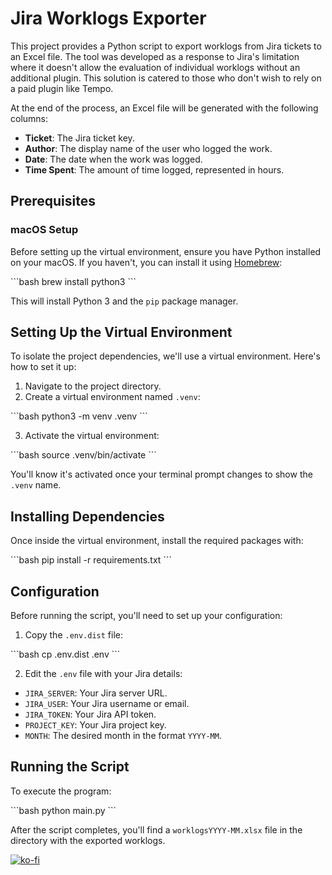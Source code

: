 # Jira Worklogs Exporter

This project provides a Python script to export worklogs from Jira tickets to an Excel file. The tool was developed as a response to Jira's limitation where it doesn't allow the evaluation of individual worklogs without an additional plugin. This solution is catered to those who don't wish to rely on a paid plugin like Tempo.

At the end of the process, an Excel file will be generated with the following columns:

- **Ticket**: The Jira ticket key.
- **Author**: The display name of the user who logged the work.
- **Date**: The date when the work was logged.
- **Time Spent**: The amount of time logged, represented in hours.

## Prerequisites

### macOS Setup

Before setting up the virtual environment, ensure you have Python installed on your macOS. If you haven't, you can install it using [Homebrew](https://brew.sh/):

\```bash
brew install python3
\```

This will install Python 3 and the `pip` package manager.

## Setting Up the Virtual Environment

To isolate the project dependencies, we'll use a virtual environment. Here's how to set it up:

1. Navigate to the project directory.
2. Create a virtual environment named `.venv`:

\```bash
python3 -m venv .venv
\```

3. Activate the virtual environment:

\```bash
source .venv/bin/activate
\```

You'll know it's activated once your terminal prompt changes to show the `.venv` name.

## Installing Dependencies

Once inside the virtual environment, install the required packages with:

\```bash
pip install -r requirements.txt
\```

## Configuration

Before running the script, you'll need to set up your configuration:

1. Copy the `.env.dist` file:

\```bash
cp .env.dist .env
\```

2. Edit the `.env` file with your Jira details:

- `JIRA_SERVER`: Your Jira server URL.
- `JIRA_USER`: Your Jira username or email.
- `JIRA_TOKEN`: Your Jira API token.
- `PROJECT_KEY`: Your Jira project key.
- `MONTH`: The desired month in the format `YYYY-MM`.

## Running the Script

To execute the program:

\```bash
python main.py
\```

After the script completes, you'll find a `worklogsYYYY-MM.xlsx` file in the directory with the exported worklogs.

[![ko-fi](https://ko-fi.com/img/githubbutton_sm.svg)](https://ko-fi.com/R6R8QT94J)
